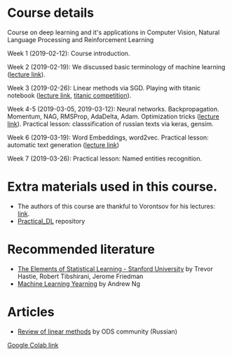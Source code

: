 # Course details

Course on deep learning and it's applications in Computer Vision, Natural Language Processing and Reinforcement Learning

Week 1 (2019-02-12): Course introduction. 

Week 2 (2019-02-19): We discussed basic terminology of machine learning ([lecture link](http://www.machinelearning.ru/wiki/images/f/fc/Voron-ML-Intro-slides.pdf)).

Week 3 (2019-02-26): Linear methods via SGD. Playing with titanic notebook ([lecture link](http://www.machinelearning.ru/wiki/images/5/53/Voron-ML-Lin-SG.pdf), [titanic competition](https://www.kaggle.com/francksylla/titanic-machine-learning-from-disaster)).

Week 4-5 (2019-03-05, 2019-03-12): Neural networks. Backpropagation. Momentum, NAG, RMSProp, AdaDelta, Adam. Optimization tricks ([lecture link](http://www.machinelearning.ru/wiki/images/3/38/Voron-ML-NeuralNets1-2018-slides.pdf)). Practical lesson: classsification of russian texts via keras, gensim.

Week 6 (2019-03-19): Word Embeddings, word2vec. Practical lesson: automatic text generation ([lecture link](http://www.machinelearning.ru/wiki/images/b/b3/Word2Vec.pdf))

Week 7 (2019-03-26): Practical lesson: Named entities recognition.

# Extra materials used in this course.
 - The authors of this course are thankful to Vorontsov for his lectures: [link](http://www.machinelearning.ru/wiki/index.php?title=%D0%9C%D0%B0%D1%88%D0%B8%D0%BD%D0%BD%D0%BE%D0%B5_%D0%BE%D0%B1%D1%83%D1%87%D0%B5%D0%BD%D0%B8%D0%B5_%28%D0%BA%D1%83%D1%80%D1%81_%D0%BB%D0%B5%D0%BA%D1%86%D0%B8%D0%B9%2C_%D0%9A.%D0%92.%D0%92%D0%BE%D1%80%D0%BE%D0%BD%D1%86%D0%BE%D0%B2%29).
 - [Practical_DL](https://github.com/yandexdataschool/Practical_DL) repository

# Recommended literature
 - [The Elements of Statistical Learning - Stanford University](https://web.stanford.edu/~hastie/ElemStatLearn//printings/ESLII_print10.pdf) by Trevor Hastie, Robert Tibshirani, Jerome Friedman
 - [Machine Learning Yearning](https://www.mlyearning.org/) by Andrew Ng
 
 
 # Articles
 - [Review of linear methods](https://habr.com/ru/company/ods/blog/323890/#1-lineynaya-regressiya) by ODS community (Russian)

[Google Colab link](https://colab.research.google.com/)

